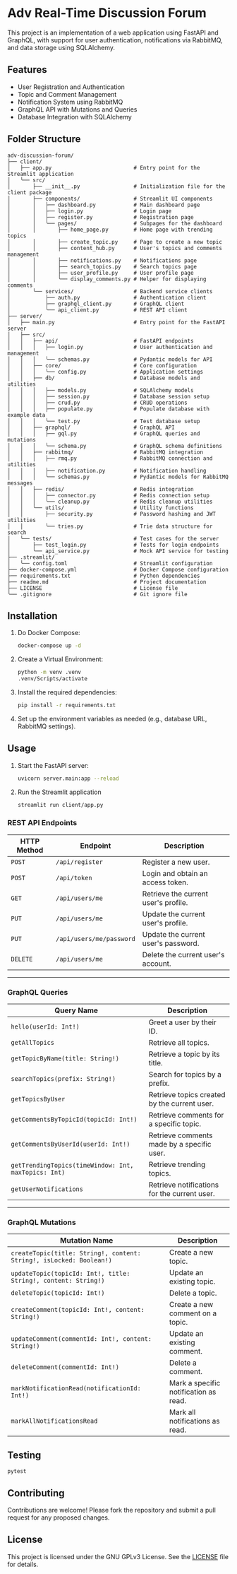 # Adv Real-Time Discussion Forum

This project is an implementation of a web application using FastAPI and GraphQL, with support for user authentication, notifications via RabbitMQ, and data storage using SQLAlchemy.

## Features

- User Registration and Authentication
- Topic and Comment Management
- Notification System using RabbitMQ
- GraphQL API with Mutations and Queries
- Database Integration with SQLAlchemy

## Folder Structure

```
adv-discussion-forum/
├── client/
│   ├── app.py                          # Entry point for the Streamlit application
│   ╰── src/
│       ├── __init__.py                 # Initialization file for the client package
│       ├── components/                 # Streamlit UI components
│       │   ├── dashboard.py            # Main dashboard page
│       │   ├── login.py                # Login page
│       │   ├── register.py             # Registration page
│       │   ╰── pages/                  # Subpages for the dashboard
│       │       ├── home_page.py        # Home page with trending topics
│       │       ├── create_topic.py     # Page to create a new topic
│       │       ├── content_hub.py      # User's topics and comments management
│       │       ├── notifications.py    # Notifications page
│       │       ├── search_topics.py    # Search topics page
│       │       ├── user_profile.py     # User profile page
│       │       ╰── display_comments.py # Helper for displaying comments
│       ╰── services/                   # Backend service clients
│           ├── auth.py                 # Authentication client
│           ├── graphql_client.py       # GraphQL client
│           ╰── api_client.py           # REST API client
├── server/
│   ├── main.py                         # Entry point for the FastAPI server
│   ├── src/
│   │   ├── api/                        # FastAPI endpoints
│   │   │   ├── login.py                # User authentication and management
│   │   │   ╰── schemas.py              # Pydantic models for API
│   │   ├── core/                       # Core configuration
│   │   │   ╰── config.py               # Application settings
│   │   ├── db/                         # Database models and utilities
│   │   │   ├── models.py               # SQLAlchemy models
│   │   │   ├── session.py              # Database session setup
│   │   │   ├── crud.py                 # CRUD operations
│   │   │   ├── populate.py             # Populate database with example data
│   │   │   ╰── test.py                 # Test database setup
│   │   ├── graphql/                    # GraphQL API
│   │   │   ├── gql.py                  # GraphQL queries and mutations
│   │   │   ╰── schema.py               # GraphQL schema definitions
│   │   ├── rabbitmq/                   # RabbitMQ integration
│   │   │   ├── rmq.py                  # RabbitMQ connection and utilities
│   │   │   ├── notification.py         # Notification handling
│   │   │   ╰── schemas.py              # Pydantic models for RabbitMQ messages
│   │   ├── redis/                      # Redis integration
│   │   │   ├── connector.py            # Redis connection setup
│   │   │   ╰── cleanup.py              # Redis cleanup utilities
│   │   ╰── utils/                      # Utility functions
│   │       ├── security.py             # Password hashing and JWT utilities
│   │       ╰── tries.py                # Trie data structure for search
│   ╰── tests/                          # Test cases for the server
│       ├── test_login.py               # Tests for login endpoints
│       ╰── api_service.py              # Mock API service for testing
├── .streamlit/
│   ╰── config.toml                     # Streamlit configuration
├── docker-compose.yml                  # Docker Compose configuration
├── requirements.txt                    # Python dependencies
├── readme.md                           # Project documentation
├── LICENSE                             # License file
╰── .gitignore                          # Git ignore file
```

## Installation

1. Do Docker Compose:
   ```bash
   docker-compose up -d
   ```

2. Create a Virtual Environment:
   ```bash
   python -m venv .venv
   .venv/Scripts/activate
   ```

2. Install the required dependencies:
   ```bash
   pip install -r requirements.txt
   ```

3. Set up the environment variables as needed (e.g., database URL, RabbitMQ settings).

## Usage

1. Start the FastAPI server:
   ```bash
   uvicorn server.main:app --reload
   ```

2. Run the Streamlit application
   ```bash
   streamlit run client/app.py
   ```

### REST API Endpoints


| **HTTP Method** | **Endpoint**         | **Description**                                   |
|------------------|----------------------|---------------------------------------------------|
| `POST`          | `/api/register`      | Register a new user.                             |
| `POST`          | `/api/token`         | Login and obtain an access token.                |
| `GET`           | `/api/users/me`      | Retrieve the current user's profile.             |
| `PUT`           | `/api/users/me`      | Update the current user's profile.               |
| `PUT`           | `/api/users/me/password` | Update the current user's password.             |
| `DELETE`        | `/api/users/me`      | Delete the current user's account.               |

---

### GraphQL Queries

| **Query Name**             | **Description**                                      |
|-----------------------------|------------------------------------------------------|
| `hello(userId: Int!)`       | Greet a user by their ID.                            |
| `getAllTopics`              | Retrieve all topics.                                 |
| `getTopicByName(title: String!)` | Retrieve a topic by its title.                  |
| `searchTopics(prefix: String!)`  | Search for topics by a prefix.                  |
| `getTopicsByUser`           | Retrieve topics created by the current user.         |
| `getCommentsByTopicId(topicId: Int!)` | Retrieve comments for a specific topic.     |
| `getCommentsByUserId(userId: Int!)`  | Retrieve comments made by a specific user.   |
| `getTrendingTopics(timeWindow: Int, maxTopics: Int)` | Retrieve trending topics.   |
| `getUserNotifications`      | Retrieve notifications for the current user.         |

---

### GraphQL Mutations

| **Mutation Name**           | **Description**                                      |
|-----------------------------|------------------------------------------------------|
| `createTopic(title: String!, content: String!, isLocked: Boolean!)` | Create a new topic. |
| `updateTopic(topicId: Int!, title: String!, content: String!)` | Update an existing topic. |
| `deleteTopic(topicId: Int!)` | Delete a topic.                                      |
| `createComment(topicId: Int!, content: String!)` | Create a new comment on a topic. |
| `updateComment(commentId: Int!, content: String!)` | Update an existing comment.     |
| `deleteComment(commentId: Int!)` | Delete a comment.                              |
| `markNotificationRead(notificationId: Int!)` | Mark a specific notification as read. |
| `markAllNotificationsRead`  | Mark all notifications as read.                      |


## Testing

```
pytest
```
 

## Contributing

Contributions are welcome! Please fork the repository and submit a pull request for any proposed changes.

## License

This project is licensed under the GNU GPLv3 License. See the [LICENSE](LICENSE) file for details.
